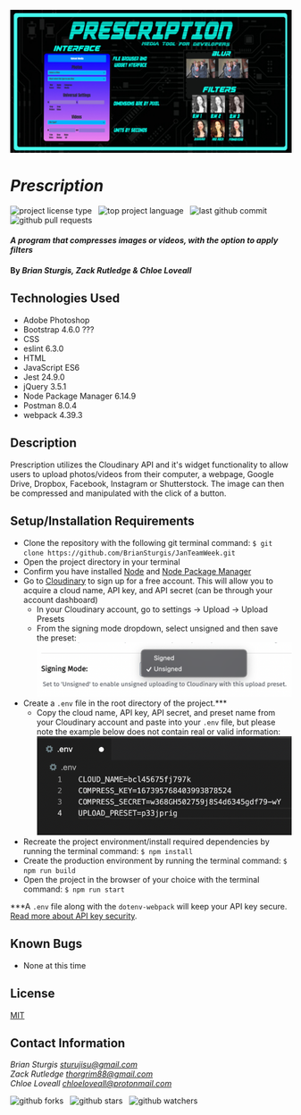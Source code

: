 ![image of web](src/assets/images/UIscreenshot.jpg)

# _Prescription_

![project license type](https://img.shields.io/github/license/BrianSturgis/JanTeamWeek?style=flat-square) &nbsp; ![top project language](https://img.shields.io/github/languages/top/BrianSturgis/JanTeamWeek?style=flat-square) &nbsp; ![last github commit](https://img.shields.io/github/last-commit/BrianSturgis/JanTeamWeek?style=flat-square) &nbsp; ![github pull requests](https://img.shields.io/github/issues-pr/BrianSturgis/JanTeamWeek?style=flat-square)

#### _A program that compresses images or videos, with the option to apply filters_

#### By _**Brian Sturgis, Zack Rutledge & Chloe Loveall**_

## Technologies Used

* Adobe Photoshop
* Bootstrap 4.6.0 ???
* CSS
* eslint 6.3.0
* HTML
* JavaScript ES6
* Jest 24.9.0
* jQuery 3.5.1
* Node Package Manager 6.14.9
* Postman 8.0.4
* webpack 4.39.3

## Description

Prescription utilizes the Cloudinary API and it's widget functionality to allow users to upload photos/videos from their computer, a webpage, Google Drive, Dropbox, Facebook, Instagram or Shutterstock. The image can then be compressed and manipulated with the click of a button. 

## Setup/Installation Requirements

* Clone the repository with the following git terminal command: ```$ git clone https://github.com/BrianSturgis/JanTeamWeek.git```
* Open the project directory in your terminal
* Confirm you have installed [Node](https://www.learnhowtoprogram.com/intermediate-javascript/getting-started-with-javascript/installing-node-js) and [Node Package Manager](https://www.learnhowtoprogram.com/intermediate-javascript/test-driven-development-and-environments-with-javascript/building-a-manifest-file-with-npm) 
* Go to [Cloudinary](https://cloudinary.com/) to sign up for a free account. This will allow you to acquire a cloud name, API key, and API secret (can be through your account dashboard)
  * In your Cloudinary account, go to settings -> Upload -> Upload Presets
  * From the signing mode dropdown, select unsigned and then save the preset:
  ![Cloudinary Settings Example](src/assets/images/cloudinary-settings-example.png)
* Create a ```.env``` file in the root directory of the project.***
  * Copy the cloud name, API key, API secret, and preset name from your Cloudinary account and paste into your ```.env``` file, but please note the example below does not contain real or valid information: 
  ![.env Example](src/assets/images/env-example.png)
* Recreate the project environment/install required dependencies by running the terminal command: ```$ npm install```
* Create the production environment by running the terminal command: ```$ npm run build```
* Open the project in the browser of your choice with the terminal command: ```$ npm run start```

***A ```.env``` file along with the ```dotenv-webpack``` will keep your API key secure. [Read more about API key security](https://www.learnhowtoprogram.com/intermediate-javascript/asynchrony-and-apis/managing-api-keys).

## Known Bugs

* None at this time 

## License

[MIT](LICENSE.md)

## Contact Information 

_Brian Sturgis <sturujisu@gmail.com>_<br>
_Zack Rutledge <thorgrim88@gmail.com>_<br>
_Chloe Loveall <chloeloveall@protonmail.com>_<br>

![github forks](https://img.shields.io/github/forks/BrianSturgis/JanTeamWeek?label=Forks&style=social) &nbsp; ![github stars](https://img.shields.io/github/stars/BrianSturgis/JanTeamWeek?style=social) &nbsp; ![github watchers](https://img.shields.io/github/watchers/BrianSturgis/JanTeamWeek?style=social)
